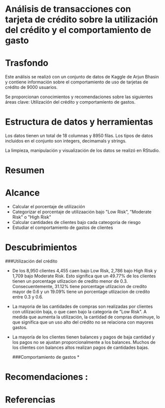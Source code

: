 # Análisis de transacciones con tarjeta de crédito sobre la utilización del crédito y el comportamiento de gasto

# Trasfondo

Este análisis se realizó con un conjunto de datos de Kaggle de Arjun Bhasin y contiene información sobre el comportamiento de uso de tarjetas de crédito de 9000 usuarios.

Se proporcionan conocimientos y recomendaciones sobre las siguientes áreas clave: Utilización del crédito y comportamiento de gastos.

# Estructura de datos y herramientas

Los datos tienen un total de 18 columnas y 8950 filas. Los tipos de datos incluidos en el conjunto son integers, decimamals y strings.

La limpieza, manipulación y visualización de los datos se realizó en RStudio.

# Resumen

# Alcance 
 * Calcular el porcentaje de utilización
 * Categorizar el porcentaje de utilizaación bajo "Low Risk", "Moderate Risk" o "High Risk"
 * Calcular cantidades de clientes bajo cada cateogoria de riesgo
 * Estudiar el comportamiento de gastos de clientes

# Descubrimientos
###Utilización del crédito
* De los 8,950 clientes 4,455 caen bajo Low Risk, 2,786 bajo High Risk y 1,709 bajo Moderate Risk. Esto significa que un 49.77% de los clientes tienen un porcentage utlizacion de credito menor de 0.3. Consecuentemente, 31.12% tiene porcentage utlizacion de credito mayor de 0.6 y un 19.09% tiene un porcentage utlizacion de credito entre 0.3 y 0.6. 
* La mayoria de las cantidades de compras son realizadas por clientes con utilización baja, o que caen bajo la categoria de "Low Risk". A medida que aumenta la utilización, la cantidad de compras disminuye, lo que significa que un uso alto del crédito no se relaciona con mayores gastos.
* La mayoría de los clientes tienen balances y pagos de baja cantidad y los pagos no se ajustan proporcionalmente a los balances. Muchos de los clientes con balances altos realizan pagos de cantidades bajas.

  ###Comportamiento de gastos
  *

# Recomendaciones :

# Referencias
